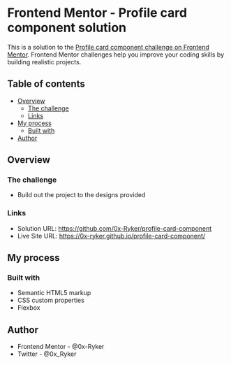 # Frontend Mentor - Profile card component solution

This is a solution to the [Profile card component challenge on Frontend Mentor](https://www.frontendmentor.io/challenges/profile-card-component-cfArpWshJ). Frontend Mentor challenges help you improve your coding skills by building realistic projects. 

## Table of contents

- [Overview](#overview)
  - [The challenge](#the-challenge)
  - [Links](#links)
- [My process](#my-process)
  - [Built with](#built-with)
- [Author](#author)


## Overview

### The challenge

- Build out the project to the designs provided

### Links

- Solution URL: https://github.com/0x-Ryker/profile-card-component
- Live Site URL: https://0x-ryker.github.io/profile-card-component/

## My process

### Built with

- Semantic HTML5 markup
- CSS custom properties
- Flexbox

## Author

- Frontend Mentor - @0x-Ryker
- Twitter - @0x_Ryker

